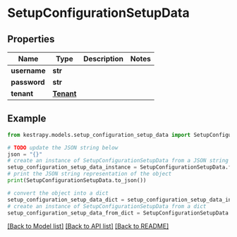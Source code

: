 # SetupConfigurationSetupData


## Properties

Name | Type | Description | Notes
------------ | ------------- | ------------- | -------------
**username** | **str** |  | 
**password** | **str** |  | 
**tenant** | [**Tenant**](Tenant.md) |  | 

## Example

```python
from kestrapy.models.setup_configuration_setup_data import SetupConfigurationSetupData

# TODO update the JSON string below
json = "{}"
# create an instance of SetupConfigurationSetupData from a JSON string
setup_configuration_setup_data_instance = SetupConfigurationSetupData.from_json(json)
# print the JSON string representation of the object
print(SetupConfigurationSetupData.to_json())

# convert the object into a dict
setup_configuration_setup_data_dict = setup_configuration_setup_data_instance.to_dict()
# create an instance of SetupConfigurationSetupData from a dict
setup_configuration_setup_data_from_dict = SetupConfigurationSetupData.from_dict(setup_configuration_setup_data_dict)
```
[[Back to Model list]](../README.md#documentation-for-models) [[Back to API list]](../README.md#documentation-for-api-endpoints) [[Back to README]](../README.md)


